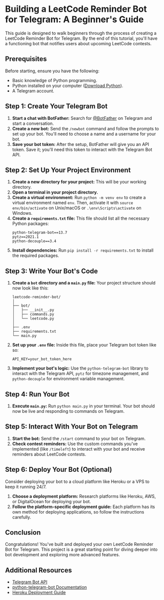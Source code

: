 # Building a LeetCode Reminder Bot for Telegram: A Beginner's Guide

This guide is designed to walk beginners through the process of creating a LeetCode Reminder Bot for Telegram. By the end of this tutorial, you'll have a functioning bot that notifies users about upcoming LeetCode contests.

## Prerequisites

Before starting, ensure you have the following:
- Basic knowledge of Python programming.
- Python installed on your computer ([Download Python](https://www.python.org/downloads/)).
- A Telegram account.

## Step 1: Create Your Telegram Bot

1. **Start a chat with BotFather:** Search for [@BotFather](https://t.me/botfather) on Telegram and start a conversation.
2. **Create a new bot:** Send the `/newbot` command and follow the prompts to set up your bot. You'll need to choose a name and a username for your bot.
3. **Save your bot token:** After the setup, BotFather will give you an API token. Save it; you'll need this token to interact with the Telegram Bot API.

## Step 2: Set Up Your Project Environment

1. **Create a new directory for your project:** This will be your working directory.
2. **Open a terminal in your project directory.**
3. **Create a virtual environment:** Run `python -m venv env` to create a virtual environment named `env`. Then, activate it with `source env/bin/activate` on Unix/macOS or `.\env\Scripts\activate` on Windows.
4. **Create a `requirements.txt` file:** This file should list all the necessary Python packages:
    ```
    python-telegram-bot==13.7
    pytz==2021.1
    python-decouple==3.4
    ```
5. **Install dependencies:** Run `pip install -r requirements.txt` to install the required packages.

## Step 3: Write Your Bot's Code

1. **Create a `bot` directory and a `main.py` file:** Your project structure should now look like this:
    ```
    leetcode-reminder-bot/
    │
    ├── bot/
    │   ├── __init__.py
    │   ├── commands.py
    │   └── leetcode.py
    │
    ├── .env
    ├── requirements.txt
    └── main.py

    ```
2. **Set up your `.env` file:** Inside this file, place your Telegram bot token like so:
    ```
    API_KEY=your_bot_token_here
    ```
3. **Implement your bot's logic:** Use the `python-telegram-bot` library to interact with the Telegram API, `pytz` for timezone management, and `python-decouple` for environment variable management.

## Step 4: Run Your Bot

1. **Execute `main.py`:** Run `python main.py` in your terminal. Your bot should now be live and responding to commands on Telegram.

## Step 5: Interact With Your Bot on Telegram

1. **Start the bot:** Send the `/start` command to your bot on Telegram.
2. **Check contest reminders:** Use the custom commands you've implemented (like `/timeleft`) to interact with your bot and receive reminders about LeetCode contests.

## Step 6: Deploy Your Bot (Optional)

Consider deploying your bot to a cloud platform like Heroku or a VPS to keep it running 24/7.

1. **Choose a deployment platform:** Research platforms like Heroku, AWS, or DigitalOcean for deploying your bot.
2. **Follow the platform-specific deployment guide:** Each platform has its own method for deploying applications, so follow the instructions carefully.

## Conclusion

Congratulations! You've built and deployed your own LeetCode Reminder Bot for Telegram. This project is a great starting point for diving deeper into bot development and exploring more advanced features.

## Additional Resources

- [Telegram Bot API](https://core.telegram.org/bots/api)
- [python-telegram-bot Documentation](https://python-telegram-bot.readthedocs.io/)
- [Heroku Deployment Guide](https://devcenter.heroku.com/articles/getting-started-with-python)
